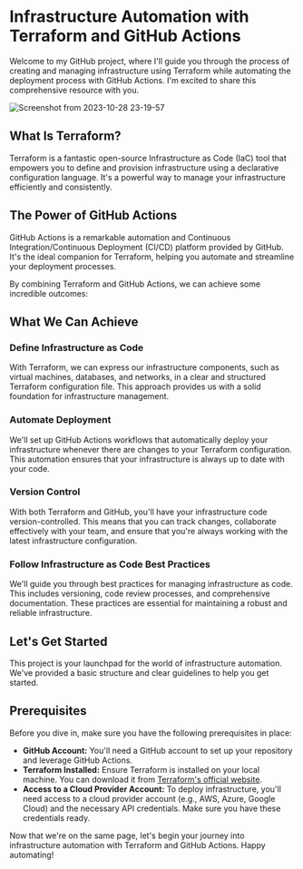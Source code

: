 # Infrastructure Automation with Terraform and GitHub Actions

Welcome to my GitHub project, where I'll guide you through the process of creating and managing infrastructure using Terraform while automating the deployment process with GitHub Actions. I'm excited to share this comprehensive resource with you.

![Screenshot from 2023-10-28 23-19-57](https://github.com/SanjaySinghRajpoot/vpc-terraform/assets/67458417/d1b15c30-258b-4ca4-861d-8323d20f1020)

## What Is Terraform?

Terraform is a fantastic open-source Infrastructure as Code (IaC) tool that empowers you to define and provision infrastructure using a declarative configuration language. It's a powerful way to manage your infrastructure efficiently and consistently.


## The Power of GitHub Actions

GitHub Actions is a remarkable automation and Continuous Integration/Continuous Deployment (CI/CD) platform provided by GitHub. It's the ideal companion for Terraform, helping you automate and streamline your deployment processes.

By combining Terraform and GitHub Actions, we can achieve some incredible outcomes:

## What We Can Achieve

### Define Infrastructure as Code

With Terraform, we can express our infrastructure components, such as virtual machines, databases, and networks, in a clear and structured Terraform configuration file. This approach provides us with a solid foundation for infrastructure management.

### Automate Deployment

We'll set up GitHub Actions workflows that automatically deploy your infrastructure whenever there are changes to your Terraform configuration. This automation ensures that your infrastructure is always up to date with your code.

### Version Control

With both Terraform and GitHub, you'll have your infrastructure code version-controlled. This means that you can track changes, collaborate effectively with your team, and ensure that you're always working with the latest infrastructure configuration.

### Follow Infrastructure as Code Best Practices

We'll guide you through best practices for managing infrastructure as code. This includes versioning, code review processes, and comprehensive documentation. These practices are essential for maintaining a robust and reliable infrastructure.

## Let's Get Started

This project is your launchpad for the world of infrastructure automation. We've provided a basic structure and clear guidelines to help you get started. 

## Prerequisites

Before you dive in, make sure you have the following prerequisites in place:

* **GitHub Account:** You'll need a GitHub account to set up your repository and leverage GitHub Actions.
* **Terraform Installed:** Ensure Terraform is installed on your local machine. You can download it from [Terraform's official website](https://www.terraform.io/downloads.html).
* **Access to a Cloud Provider Account:** To deploy infrastructure, you'll need access to a cloud provider account (e.g., AWS, Azure, Google Cloud) and the necessary API credentials. Make sure you have these credentials ready.

Now that we're on the same page, let's begin your journey into infrastructure automation with Terraform and GitHub Actions. Happy automating!
